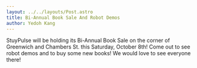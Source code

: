 ```yaml
---
layout: ../../layouts/Post.astro
title: Bi-Annual Book Sale And Robot Demos
author: Yedoh Kang
---
```

StuyPulse will be holding its Bi-Annual Book Sale on the corner of Greenwich and Chambers St. this Saturday, October 8th! Come out to see robot demos and to buy some new books! We would love to see everyone there!
